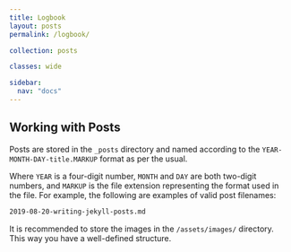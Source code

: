 ```yaml
---
title: Logbook
layout: posts
permalink: /logbook/

collection: posts

classes: wide

sidebar:
  nav: "docs"
---
```


## Working with Posts

Posts are stored in the `_posts` directory and named according to the `YEAR-MONTH-DAY-title.MARKUP` format as per the usual.

Where `YEAR` is a four-digit number, `MONTH` and `DAY` are both two-digit numbers, and `MARKUP` is the file extension representing the format used in the file. For example, the following are examples of valid post filenames:


```bash
2019-08-20-writing-jekyll-posts.md
```

It is recommended to store the images in the `/assets/images/` directory. This way you have a well-defined structure.